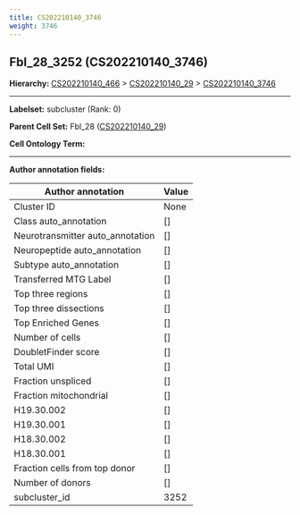```yaml
---
title: CS202210140_3746
weight: 3746
---
```

## Fbl_28_3252 (CS202210140_3746)
<b>Hierarchy: </b>
[CS202210140_466](cell_sets/CS202210140_466.md) >
[CS202210140_29](cell_sets/CS202210140_29.md) >
[CS202210140_3746](cell_sets/CS202210140_3746.md)

---


**Labelset:** subcluster (Rank: 0)

**Parent Cell Set:** Fbl_28 ([CS202210140_29](cell_sets/CS202210140_29.md))



**Cell Ontology Term:** 

[MARKER GENES.]: #


---

[TRANSFERRED ANNOTATIONS.]: #


[AUTHOR ANNOTATION FIELDS.]: #


**Author annotation fields:**

| Author annotation | Value |
|-------------------|-------|
|Cluster ID|None|
|Class auto_annotation|[]|
|Neurotransmitter auto_annotation|[]|
|Neuropeptide auto_annotation|[]|
|Subtype auto_annotation|[]|
|Transferred MTG Label|[]|
|Top three regions|[]|
|Top three dissections|[]|
|Top Enriched Genes|[]|
|Number of cells|[]|
|DoubletFinder score|[]|
|Total UMI|[]|
|Fraction unspliced|[]|
|Fraction mitochondrial|[]|
|H19.30.002|[]|
|H19.30.001|[]|
|H18.30.002|[]|
|H18.30.001|[]|
|Fraction cells from top donor|[]|
|Number of donors|[]|
|subcluster_id|3252|
